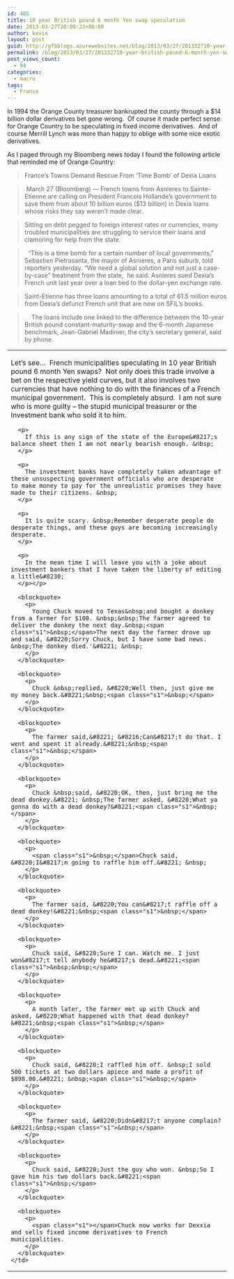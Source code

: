 ```yaml
---
id: 405
title: 10 year British pound 6 month Yen swap speculation
date: 2013-03-27T20:00:23+00:00
author: kevin
layout: post
guid: http://gfbblogs.azurewebsites.net/blog/2013/03/27/201332710-year-british-pound-6-month-yen-swap-speculation/
permalink: /blog/2013/03/27/201332710-year-british-pound-6-month-yen-swap-speculation/
post_views_count:
  - 94
categories:
  - macro
tags:
  - France
---
```

In 1994 the Orange County treasurer bankrupted the county through a $14 billion dollar derivatives bet gone wrong. &nbsp;Of course it made perfect sense for Orange Country to be speculating in fixed income derivatives. &nbsp;And of course Merrill Lynch was more than happy to oblige with some nice exotic derivatives. &nbsp;

As I paged through my Bloomberg news today I found the following article that reminded me of Orange Country:

> France’s Towns Demand Rescue From ‘Time Bomb’ of Dexia Loans

> &nbsp;March 27 (Bloomberg) &#8212; French towns from Asnieres to Sainte-Etienne are calling on President Francois Hollande’s government to save them from about 10 billion euros ($13 billion) in Dexia loans whose risks they say weren’t made clear. &nbsp;

> Sitting on debt pegged to foreign interest rates or currencies, many troubled municipalities are struggling to service their loans and clamoring for help from the state.

> &nbsp; “This is a time bomb for a certain number of local governments,” Sebastien Pietrasanta, the mayor of Asnieres, a Paris suburb, told reporters yesterday. “We need a global solution and not just a case-by-case” treatment from the state, &nbsp;he said. Asnieres sued Dexia’s French unit last year over a loan tied to the dollar-yen exchange rate.

> 
> Saint-Etienne has three loans amounting to a total of 61.5 million euros from Dexia’s defunct French unit that are now on SFIL’s books.

> &nbsp;&nbsp;&nbsp;&nbsp;The loans include one linked to the difference between the 10-year British pound constant-maturity-swap and the 6-month Japanese benchmark, Jean-Gabriel Madinier, the city’s secretary general, said by phone.

<table cellspacing="0" cellpadding="0">
  <tr>
    <td valign="top" class="td1">
      <p>
        Let&#8217;s see&#8230; &nbsp;French municipalities speculating in 10 year British pound 6 month Yen swaps? &nbsp;Not only does this trade involve a bet on the respective yield curves, but it also involves two currencies that have nothing to do with the finances of a French municipal government. &nbsp;This is completely absurd. &nbsp;I am not sure who is more guilty &#8211; the stupid municipal treasurer or the Investment bank who sold it to him. &nbsp;
      </p>
      
      <p>
        If this is any sign of the state of the Europe&#8217;s balance sheet then I am not nearly bearish enough. &nbsp;
      </p>
      
      <p>
        The investment banks have completely taken advantage of these unsuspecting government officials who are desperate to make money to pay for the unrealistic promises they have made to their citizens. &nbsp;
      </p>
      
      <p>
        It is quite scary. &nbsp;Remember desperate people do desperate things, and these guys are becoming increasingly desperate.
      </p>
      
      <p>
        In the mean time I will leave you with a joke about investment bankers that I have taken the liberty of editing a little&#8230;
      </p></p> 
      
      <blockquote>
        <p>
          Young Chuck moved to Texas&nbsp;and bought a donkey from a farmer for $100. &nbsp;&nbsp;The farmer agreed to deliver the donkey the next day.&nbsp;<span class="s1">&nbsp;</span>The next day the farmer drove up and said, &#8220;Sorry Chuck, but I have some bad news. &nbsp;The donkey died.'&#8221; &nbsp;
        </p>
      </blockquote>
      
      <blockquote>
        <p>
          Chuck &nbsp;replied, &#8220;Well then, just give me my money back.&#8221;&nbsp;<span class="s1">&nbsp;</span>
        </p>
      </blockquote>
      
      <blockquote>
        <p>
          The farmer said,&#8221; &#8216;Can&#8217;t do that. I went and spent it already.&#8221;&nbsp;<span class="s1">&nbsp;</span>
        </p>
      </blockquote>
      
      <blockquote>
        <p>
          Chuck &nbsp;said, &#8220;OK, then, just bring me the dead donkey.&#8221; &nbsp;The farmer asked, &#8220;What ya gonna do with a dead donkey?&#8221;<span class="s1">&nbsp;</span>
        </p>
      </blockquote>
      
      <blockquote>
        <p>
          <span class="s1">&nbsp;</span>Chuck said, &#8220;I&#8217;m going to raffle him off.&#8221; &nbsp;
        </p>
      </blockquote>
      
      <blockquote>
        <p>
          The farmer said, &#8220;You can&#8217;t raffle off a dead donkey!&#8221;&nbsp;<span class="s1">&nbsp;</span>
        </p>
      </blockquote>
      
      <blockquote>
        <p>
          Chuck said, &#8220;Sure I can. Watch me. I just won&#8217;t tell anybody he&#8217;s dead.&#8221;<span class="s1">&nbsp;&nbsp;</span>
        </p>
      </blockquote>
      
      <blockquote>
        <p>
          A month later, the farmer met up with Chuck and asked, &#8220;What happened with that dead donkey?&#8221;&nbsp;<span class="s1">&nbsp;</span>
        </p>
      </blockquote>
      
      <blockquote>
        <p>
          Chuck said, &#8220;I raffled him off. &nbsp;I sold 500 tickets at two dollars apiece and made a profit of $898.00.&#8221; &nbsp;<span class="s1">&nbsp;</span>
        </p>
      </blockquote>
      
      <blockquote>
        <p>
          The farmer said, &#8220;Didn&#8217;t anyone complain?&#8221;&nbsp;<span class="s1">&nbsp;</span>
        </p>
      </blockquote>
      
      <blockquote>
        <p>
          Chuck said, &#8220;Just the guy who won. &nbsp;So I gave him his two dollars back.&#8221;<span class="s1">&nbsp;</span>
        </p>
      </blockquote>
      
      <blockquote>
        <p>
          <span class="s1"></span>Chuck now works for Dexxia and sells fixed income derivatives to French municipalities.
        </p>
      </blockquote>
    </td>
  </tr>
</table>